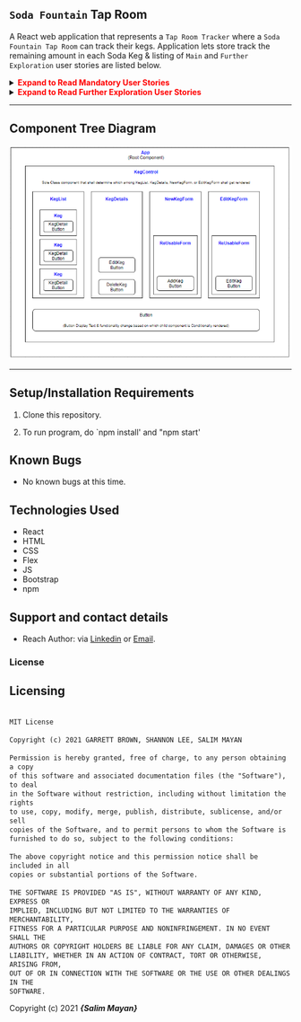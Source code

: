 ## `Soda Fountain` Tap Room

A React web application that represents a `Tap Room Tracker` where a `Soda Fountain Tap Room` can track their kegs. Application lets store track the remaining amount in each Soda Keg & listing of `Main` and `Further Exploration` user stories are listed below.

<details>

<summary><span  style="color:red"><strong>Expand to Read Mandatory User Stories</strong></summary>
 

1. Render list/menu of all available kegs. For each keg, `Name`, `Brand`, `Price` and `Flavor` are displayed.

2. User can populate and submit a form to add a `New` keg to list.

3. User can click on a button on any keg to see its `Details` page.

4. User can see how many pints are left in a keg. **PS:** A keg is hardcoded to 24 pints for ease of use (so that one can demonstrate emptying of keg).

5. User can click a button next to a keg whenever a pint is sold. Each click will decrease the number of pints left by 1. Once pint hits 0, further reduction is prevented by disabling the button.

6.  `Progress Bar` that gives an indication of Quantity of beverage in a keg.

</details>

<details>

<summary><span  style="color:red"><strong>Expand to Read Further Exploration User Stories</strong></summary>

1. Option to `Edit` a keg's properties after entering them (to correct mistaken entry).

2. Option to `Delete` a keg.

3. Keg gets updated with a message `"Out of Stock"` once it's empty.

4. When pints left in a keg is under 10, keg gets updated with a message `"Almost Empty"`. Also color of `Qty` will change from `blue` to `red`

5. Styling with Flex Box, stylesheets, and CSS objects

</details>

*** 

## Component Tree Diagram

![Component Tree Diagram](https://github.com/salimmayan/tap-room/blob/main/src/img/ComponentDiagram.png)
 
*** 

## Setup/Installation Requirements

1. Clone this repository.

2. To run program, do `npm install' and "npm start'

## Known Bugs

* No known bugs at this time.

## Technologies Used

* React
* HTML
* CSS
* Flex
* JS
* Bootstrap
* npm

## Support and contact details

* Reach Author: via <a  href="https://www.linkedin.com/in/salim-mayan/"  target="_blank">Linkedin</a> or <a  href="mailto:mailsalim@gmail.com"  target="_blank">Email</a>.

### License

## Licensing

```

MIT License

Copyright (c) 2021 GARRETT BROWN, SHANNON LEE, SALIM MAYAN

Permission is hereby granted, free of charge, to any person obtaining a copy
of this software and associated documentation files (the "Software"), to deal
in the Software without restriction, including without limitation the rights
to use, copy, modify, merge, publish, distribute, sublicense, and/or sell
copies of the Software, and to permit persons to whom the Software is
furnished to do so, subject to the following conditions:

The above copyright notice and this permission notice shall be included in all
copies or substantial portions of the Software.

THE SOFTWARE IS PROVIDED "AS IS", WITHOUT WARRANTY OF ANY KIND, EXPRESS OR
IMPLIED, INCLUDING BUT NOT LIMITED TO THE WARRANTIES OF MERCHANTABILITY,
FITNESS FOR A PARTICULAR PURPOSE AND NONINFRINGEMENT. IN NO EVENT SHALL THE
AUTHORS OR COPYRIGHT HOLDERS BE LIABLE FOR ANY CLAIM, DAMAGES OR OTHER
LIABILITY, WHETHER IN AN ACTION OF CONTRACT, TORT OR OTHERWISE, ARISING FROM,
OUT OF OR IN CONNECTION WITH THE SOFTWARE OR THE USE OR OTHER DEALINGS IN THE
SOFTWARE.

```


Copyright (c) 2021 **_{Salim Mayan}_**